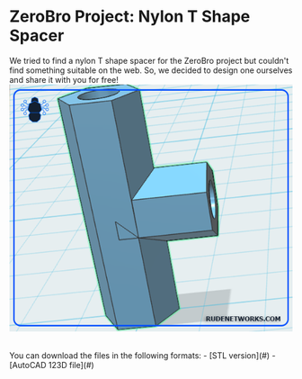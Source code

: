 # ZeroBro Project: Nylon T Shape Spacer

We tried to find a nylon T shape spacer for the ZeroBro project but couldn't find something suitable on the web. So, we decided to design one ourselves and share it with you for free!
![t-shape](https://raw.githubusercontent.com/proxytype/ZeroBro/main/3D/Nylon-T-Spacer/t-stand-f.PNG)

<br>
You can download the files in the following formats:
- [STL version](#)
- [AutoCAD 123D file](#)
